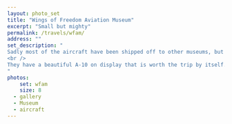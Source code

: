 ```yaml
---
layout: photo_set
title: "Wings of Freedom Aviation Museum"
excerpt: "Small but mighty"
permalink: /travels/wfam/
address: ""
set_description: "
Sadly most of the aircraft have been shipped off to other museums, but what remains is quite nice. They mostly have military aircraft, but good examples of a wild variety. It's worth visiting if you're just west of Philly. <br />
<br />
They have a beautiful A-10 on display that is worth the trip by itself. Every soldier has a soft spot for the A-10. Knowing they were around is like a big soft warm comfy blanket. There's no replacement in the line, and the airframes are getting quite old at this point. The USAF doesn't want a replacement either, one day that comfy warm blanket is going to go away. It'll be an unsettling day for every ground pounder.
"
photos:
    set: wfam
    size: 8
  - gallery
  - Museum
  - aircraft
---
```

